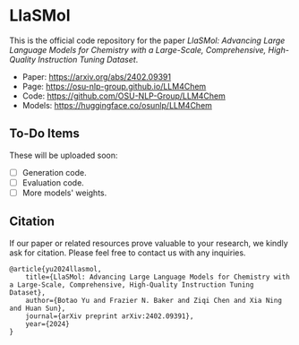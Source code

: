 # LlaSMol
This is the official code repository for the paper *LlaSMol: Advancing Large Language Models for Chemistry with a Large-Scale, Comprehensive, High-Quality Instruction Tuning Dataset*.

- Paper: https://arxiv.org/abs/2402.09391
- Page: https://osu-nlp-group.github.io/LLM4Chem
- Code: https://github.com/OSU-NLP-Group/LLM4Chem
- Models: https://huggingface.co/osunlp/LLM4Chem

## To-Do Items
These will be uploaded soon:
- [ ] Generation code.
- [ ] Evaluation code.
- [ ] More models' weights.

## Citation
If our paper or related resources prove valuable to your research, we kindly ask for citation. Please feel free to contact us with any inquiries.
```
@article{yu2024llasmol,
    title={LlaSMol: Advancing Large Language Models for Chemistry with a Large-Scale, Comprehensive, High-Quality Instruction Tuning Dataset},
    author={Botao Yu and Frazier N. Baker and Ziqi Chen and Xia Ning and Huan Sun},
    journal={arXiv preprint arXiv:2402.09391},
    year={2024}
}
```